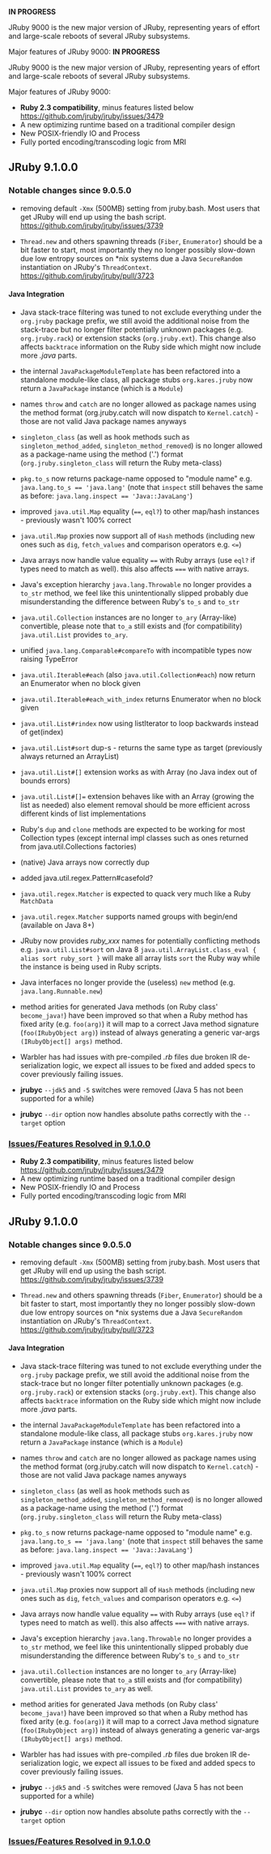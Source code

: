 **IN PROGRESS**

JRuby 9000 is the new major version of JRuby, representing years of effort and large-scale reboots of several JRuby subsystems.

Major features of JRuby 9000:
**IN PROGRESS**

JRuby 9000 is the new major version of JRuby, representing years of effort and large-scale reboots of several JRuby subsystems.

Major features of JRuby 9000:

* **Ruby 2.3 compatibility**, minus features listed below https://github.com/jruby/jruby/issues/3479
* A new optimizing runtime based on a traditional compiler design
* New POSIX-friendly IO and Process
* Fully ported encoding/transcoding logic from MRI

## JRuby 9.1.0.0

<!-- Ruby 2.2/2.3 features yet to be implemented: -->

### Notable changes since 9.0.5.0

* removing default `-Xmx` (500MB) setting from jruby.bash. Most users that get JRuby will end up using the bash script. https://github.com/jruby/jruby/issues/3739

* `Thread.new` and others spawning threads (`Fiber`, `Enumerator`) should be a bit faster to start, most importantly they no longer possibly slow-down due low entropy sources on *nix systems due a Java `SecureRandom` instantiation on JRuby's `ThreadContext`. https://github.com/jruby/jruby/pull/3723

#### Java Integration

* Java stack-trace filtering was tuned to not exclude everything under the `org.jruby` package prefix, we still avoid the additional noise from the stack-trace but no longer filter potentially unknown packages (e.g. `org.jruby.rack`) or extension stacks (`org.jruby.ext`). This change also affects `backtrace` information on the Ruby side which might now include more *.java* parts.

* the internal `JavaPackageModuleTemplate` has been refactored into a standalone module-like class, all package stubs `org.kares.jruby` now return a `JavaPackage` instance (which is a `Module`)

* names `throw` and `catch` are no longer allowed as package names using the method format (org.jruby.catch will now dispatch to `Kernel.catch`) - those are not valid Java package names anyways

* `singleton_class` (as well as hook methods such as `singleton_method_added`, `singleton_method_removed`) is no longer allowed as a package-name using the method ('.') format (`org.jruby.singleton_class` will return the Ruby meta-class)

* `pkg.to_s` now returns package-name opposed to "module name" e.g. `java.lang.to_s == 'java.lang'` (note that `inspect` still behaves the same as before: `java.lang.inspect == 'Java::JavaLang'`)

* improved `java.util.Map` equality (`==`, `eql?`) to other map/hash instances - previously wasn't 100% correct

* `java.util.Map` proxies now support all of `Hash` methods (including new ones such as `dig`, `fetch_values` and comparison operators e.g. `<=`)

* Java arrays now handle value equality `==` with Ruby arrays (use `eql?` if types need to match as well). this also affects `===` with native arrays.

* Java's exception hierarchy `java.lang.Throwable` no longer provides a `to_str` method, we feel like this unintentionally slipped probably due misunderstanding the difference between Ruby's `to_s` and `to_str`

* `java.util.Collection` instances are no longer `to_ary` (Array-like) convertible, please note that `to_a` still exists and (for compatibility) `java.util.List` provides `to_ary`.

* unified `java.lang.Comparable#compareTo` with incompatible types now raising TypeError

* `java.util.Iterable#each` (also `java.util.Collection#each`) now return an Enumerator when no block given

* `java.util.Iterable#each_with_index` returns Enumerator when no block given

* `java.util.List#rindex` now using listIterator to loop backwards instead of get(index)

* `java.util.List#sort` dup-s - returns the same type as target (previously always returned an ArrayList)

* `java.util.List#[]` extension works as with Array (no Java index out of bounds errors)

* `java.util.List#[]=` extension behaves like with an Array (growing the list as needed)
  also element removal should be more efficient across different kinds of list implementations

* Ruby's `dup` and `clone` methods are expected to be working for most Collection types
  (except internal impl classes such as ones returned from java.util.Collections factories)

* (native) Java arrays now correctly dup

* added java.util.regex.Pattern#casefold?

* `java.util.regex.Matcher` is expected to quack very much like a Ruby `MatchData`

* `java.util.regex.Matcher` supports named groups with begin/end (available on Java 8+)

* JRuby now provides *ruby_xxx* names for potentially conflicting methods e.g. `java.util.List#sort` on Java 8
  `java.util.ArrayList.class_eval { alias sort ruby_sort }` will make all array lists `sort` the Ruby way while the instance is being used in Ruby scripts.

* Java interfaces no longer provide the (useless) `new` method (e.g. `java.lang.Runnable.new`)

* method arities for generated Java methods (on Ruby class' `become_java!`) have been improved so that when a Ruby method has fixed arity (e.g. `foo(arg)`) it will map to a correct Java method signature (`foo(IRubyObject arg)`) instead of always generating a generic var-args `(IRubyObject[] args)` method.

* Warbler has had issues with pre-compiled *.rb* files due broken IR de-serialization logic, we expect all issues to be fixed and added specs to cover previously failing issues.

* **jrubyc** `--jdk5` and `-5` switches were removed (Java 5 has not been supported for a while)

* **jrubyc** `--dir` option now handles absolute paths correctly with the `--target` option

### [Issues/Features Resolved in 9.1.0.0](https://github.com/jruby/jruby/issues?q=milestone%3A%22JRuby+9.1.0.0%22+is%3Aclosed)
* **Ruby 2.3 compatibility**, minus features listed below https://github.com/jruby/jruby/issues/3479
* A new optimizing runtime based on a traditional compiler design
* New POSIX-friendly IO and Process
* Fully ported encoding/transcoding logic from MRI

## JRuby 9.1.0.0

<!-- Ruby 2.2/2.3 features yet to be implemented: -->

### Notable changes since 9.0.5.0

* removing default `-Xmx` (500MB) setting from jruby.bash. Most users that get JRuby will end up using the bash script. https://github.com/jruby/jruby/issues/3739

* `Thread.new` and others spawning threads (`Fiber`, `Enumerator`) should be a bit faster to start, most importantly they no longer possibly slow-down due low entropy sources on *nix systems due a Java `SecureRandom` instantiation on JRuby's `ThreadContext`. https://github.com/jruby/jruby/pull/3723

#### Java Integration

* Java stack-trace filtering was tuned to not exclude everything under the `org.jruby` package prefix, we still avoid the additional noise from the stack-trace but no longer filter potentially unknown packages (e.g. `org.jruby.rack`) or extension stacks (`org.jruby.ext`). This change also affects `backtrace` information on the Ruby side which might now include more *.java* parts.

* the internal `JavaPackageModuleTemplate` has been refactored into a standalone module-like class, all package stubs `org.kares.jruby` now return a `JavaPackage` instance (which is a `Module`)

* names `throw` and `catch` are no longer allowed as package names using the method format (org.jruby.catch will now dispatch to `Kernel.catch`) - those are not valid Java package names anyways

* `singleton_class` (as well as hook methods such as `singleton_method_added`, `singleton_method_removed`) is no longer allowed as a package-name using the method ('.') format (`org.jruby.singleton_class` will return the Ruby meta-class)

* `pkg.to_s` now returns package-name opposed to "module name" e.g. `java.lang.to_s == 'java.lang'` (note that `inspect` still behaves the same as before: `java.lang.inspect == 'Java::JavaLang'`)

* improved `java.util.Map` equality (`==`, `eql?`) to other map/hash instances - previously wasn't 100% correct

* `java.util.Map` proxies now support all of `Hash` methods (including new ones such as `dig`, `fetch_values` and comparison operators e.g. `<=`)

* Java arrays now handle value equality `==` with Ruby arrays (use `eql?` if types need to match as well). this also affects `===` with native arrays.

* Java's exception hierarchy `java.lang.Throwable` no longer provides a `to_str` method, we feel like this unintentionally slipped probably due misunderstanding the difference between Ruby's `to_s` and `to_str`

* `java.util.Collection` instances are no longer `to_ary` (Array-like) convertible, please note that `to_a` still exists and (for compatibility) `java.util.List` provides `to_ary` as well.

* method arities for generated Java methods (on Ruby class' `become_java!`) have been improved so that when a Ruby method has fixed arity (e.g. `foo(arg)`) it will map to a correct Java method signature (`foo(IRubyObject arg)`) instead of always generating a generic var-args `(IRubyObject[] args)` method.

* Warbler has had issues with pre-compiled *.rb* files due broken IR de-serialization logic, we expect all issues to be fixed and added specs to cover previously failing issues.

* **jrubyc** `--jdk5` and `-5` switches were removed (Java 5 has not been supported for a while)

* **jrubyc** `--dir` option now handles absolute paths correctly with the `--target` option

### [Issues/Features Resolved in 9.1.0.0](https://github.com/jruby/jruby/issues?q=milestone%3A%22JRuby+9.1.0.0%22+is%3Aclosed)